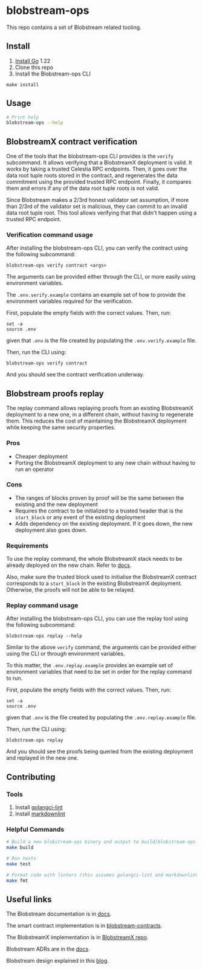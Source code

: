 # blobstream-ops

This repo contains a set of Blobstream related tooling.

## Install

1. [Install Go](https://go.dev/doc/install) 1.22
2. Clone this repo
3. Install the Blobstream-ops CLI

 ```shell
make install
```

## Usage

```sh
# Print help
blobstream-ops --help
```

## BlobstreamX contract verification

One of the tools that the blobstream-ops CLI provides is the `verify` subcommand. It allows verifying that a BlobstreamX deployment is valid.
It works by taking a trusted Celestia RPC endpoints. Then, it goes over the data root tuple roots stored in the contract, and regenerates the
data commitment using the provided trusted RPC endpoint. Finally, it compares them and errors if any of the data root tuple roots is not valid.

Since Blobstream makes a 2/3rd honest validator set assumption, if more than 2/3rd of the validator set is malicious, they can commit to an invalid
data root tuple root. This tool allows verifying that that didn't happen using a trusted RPC endpoint.

### Verification command usage

After installing the blobstream-ops CLI, you can verify the contract using the following subcommand:

```shell
blobstream-ops verify contract <args>
```

The arguments can be provided either through the CLI, or more easily using environment variables.

The `.env.verify.example` contains an example set of how to provide the environment variables required for the verification.

First, populate the empty fields with the correct values. Then, run:

```shell
set -a
source .env
```

given that `.env` is the file created by populating the `.env.verify.example` file.

Then, run the CLI using:

```shell
blobstream-ops verify contract
```

And you should see the contract verification underway.

## Blobstream proofs replay

The replay command allows replaying proofs from an existing BlobstreamX deployment to a new one, in a different chain, without having to regenerate them.
This reduces the cost of maintaining the BlobstreamX deployment while keeping the same security properties.

### Pros

- Cheaper deployment
- Porting the BlobstreamX deployment to any new chain without having to run an operator

### Cons

- The ranges of blocks proven by proof will be the same between the existing and the new deployment
- Requires the contract to be initialized to a trusted header that is the `start_block` or any event of the existing deployment
- Adds dependency on the existing deployment. If it goes down, the new deployment also goes down.

### Requirements

To use the replay command, the whole BlobstreamX stack needs to be already deployed on the new chain.
Refer to [docs](https://docs.celestia.org/developers/blobstream-x-deploy).

Also, make sure the trusted block used to initialise the BlobstreamX contract corresponds to a `start_block`
in the existing BlobstreamX deployment. Otherwise, the proofs will not be able to be relayed.

### Replay command usage

After installing the blobstream-ops CLI, you can use the replay tool using the following subcommand:

```shell
blobstream-ops replay --help
```

Similar to the above `verify` command, the arguments can be provided either using the CLI or through environment
variables.

To this matter, the `.env.replay.example` provides an example set of environment variables that need to be set in order
for the replay command to run.

First, populate the empty fields with the correct values. Then, run:

```shell
set -a
source .env
```

given that `.env` is the file created by populating the `.env.replay.example` file.

Then, run the CLI using:

```shell
blobstream-ops replay
```

And you should see the proofs being queried from the existing deployment and replayed in the new one.

## Contributing

### Tools

1. Install [golangci-lint](https://golangci-lint.run/usage/install/)
2. Install [markdownlint](https://github.com/DavidAnson/markdownlint)

### Helpful Commands

```sh
# Build a new blobstream-ops binary and output to build/blobstream-ops
make build

# Run tests
make test

# Format code with linters (this assumes golangci-lint and markdownlint are installed)
make fmt
```

## Useful links

The Blobstream documentation is in [docs](https://docs.celestia.org/developers/blobstream).

The smart contract implementation is in [blobstream-contracts](https://github.com/celestiaorg/blobstream-contracts).

The BlobstreamX implementation is in [BlobstreamX repo](https://github.com/succinctlabs/blobstreamx).

Blobstream ADRs are in the [docs](https://github.com/celestiaorg/celestia-app/tree/main/docs/architecture).

Blobstream design explained in this [blog](https://blog.celestia.org/celestiums).
